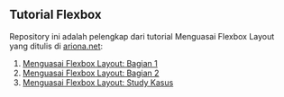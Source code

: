 ## Tutorial Flexbox
Repository ini adalah pelengkap dari tutorial Menguasai Flexbox Layout yang ditulis di [ariona.net](http://ariona.net):

1. [Menguasai Flexbox Layout: Bagian 1](http://www.ariona.net/menguasai-flexbox-layout/)
2. [Menguasai Flexbox Layout: Bagian 2](http://www.ariona.net/menguasai-flexbox-layout-bagian-2/)
3. [Menguasai Flexbox Layout: Study Kasus](http://www.ariona.net/menguasai-flexbox-layout-study-kasus/)
